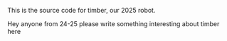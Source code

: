 This is the source code for timber, our 2025 robot.

Hey anyone from 24-25 please write something interesting about timber here
